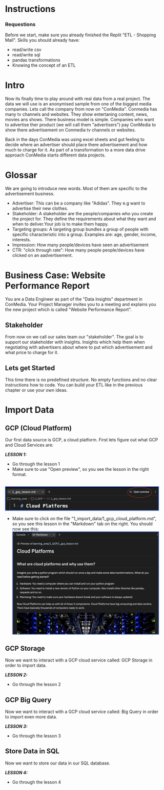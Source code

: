 # Instructions  

### Requestions
Before we start, make sure you already finished the Replit "ETL - Shopping Mall".
Skills you should already have:
- read/write csv
- read/write sql
- pandas transformations
- Knowing the concept of an ETL

# Intro
Now its finally time to play around with real data from a real project. The data we will use is an anonymised sample from one of the biggest media companies. Lets call the company from now on "ConMedia".
Conmedia has many tv channels and websites. They show entertaning content, news, movies ans shows. There business model is simple. Companies who want to advertise ther product (we will call them "advertisers") pay ConMedia to show there advertisement on Conmedia tv channels or websites.

Back in the days ConMedia was using excel sheets and gut feeling to decide where an advertiser should place there advertisement and how much to charge for it. 
As part of a transformation to a more data drive approach ConMedia starts different data projects.

# Glossar
We are going to introduce new words. Most of them are specific to the advertisement business.
- Advertiser: This can be a company like "Adidas". They e.g want to advertise their new clothes.
- Stakeholder: A stakeholder are the people/companies who you create the project for. They define the requirements about what they want and when to deliver.Your job is to make them happy.
- Targeting groups: A targeting group bundles a group of people with specific characteristic into a group. Examples are: age, gender, income, interests.
- Impression: How many people/devices have seen an advertisement
- CTR: "click through rate": How many people people/devices have clicked on an aadvertisement.

# Business Case: Website Performance Report
You are a Data Engineer as part of the "Data Insights" department in ConMedia. Your Project Manager invites you to a meeting and explains you the new project which is called "Website Performance Report".

## Stakeholder
From now on we call our sales team our "stakeholder". The goal is to support our stakeholder with insights. Insights which help them when negotiating with advertisers about where to put which advertisement and what price to charge for it.


## Lets get Started
This time there is no predefined structure. No empty functions and no clear instructions how to code. You can build your ETL like in the previous chapter or use your own ideas.


# Import Data

## GCP (Cloud Platform)
Our first data source is GCP, a cloud platform. First lets figure out what GCP and Cloud Services are:

_**LESSON 1:**_
- Go through the lesson 1
- Make sure to use "Open preview", so you see the lesson in the right format.
  
<br />![image](assets/open_preview2.png)
<br />
- Make sure to click on the file "1_import_data/1_gcp_cloud_platform.md", so you see this lesson in the "Markdown" tab on the right. You should now see this:
![image](assets/gcp_lesson_mardown.png)


## GCP Storage

Now we want to interact with a GCP cloud service called: GCP Storage in order to import data.

_**LESSON 2:**_
- Go through the lesson 2


## GCP Big Query

Now we want to interact with a GCP cloud service called: Big Query in order to import even more data.


_**LESSON 3:**_
- Go through the lesson 3



## Store Data in SQL

Now we want to store our data in our SQL database.

_**LESSON 4:**_
- Go through the lesson 4








  